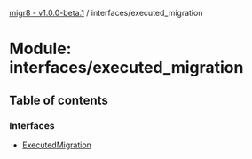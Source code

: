 [migr8 - v1.0.0-beta.1](../README.md) / interfaces/executed_migration

# Module: interfaces/executed_migration

## Table of contents

### Interfaces

- [ExecutedMigration](../interfaces/interfaces_executed_migration.ExecutedMigration.md)
